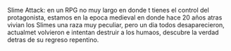 Slime Attack: en un RPG no muy largo en donde t tienes el control del protagonista, estamos en la epoca medieval en donde hace 20 años atras vivian los Slimes una raza muy peculiar, pero un dia todos desaparecieron, actualmet volvieron e intentan destruir a los humaos, descubre la verdad detras de su regreso repentino.
